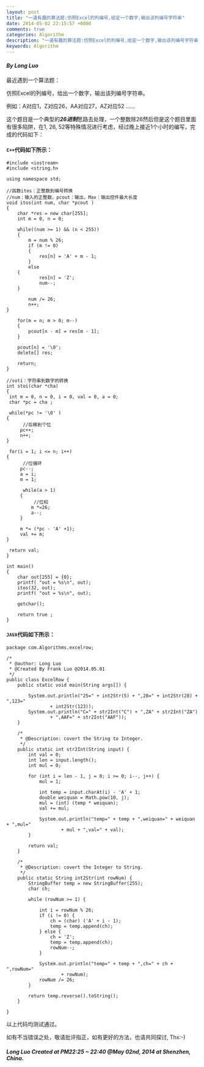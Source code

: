 ```yaml
---
layout: post
title: "一道有趣的算法题:仿照Excel的列编号,给定一个数字,输出该列编号字符串"
date: 2014-05-02 22:15:57 +0800
comments: true
categories: Algorithm 
description: "一道有趣的算法题:仿照Excel的列编号,给定一个数字,输出该列编号字符串"
keywords: Algorithm
---
```


#### ***By Long Luo***

最近遇到一个算法题：

仿照Excel的列编号，给出一个数字，输出该列编号字符串。

例如：A对应1，Z对应26，AA对应27，AZ对应52 ......

这个题目是一个典型的***26进制***思路去处理，一个整数除26然后但是这个题目里面有很多陷阱，在1, 26, 52等特殊情况进行考虑，经过晚上接近1个小时的编写，完成的代码如下：

<!--more-->

#### `C++`代码如下所示：

	#include <iostream>
	#include <string.h>

	using namespace std;

	//函数itos：正整数到编号转换
	//num：输入的正整数，pcout：输出，Max：输出控件最大长度
	void itos(int num, char *pcout )
	{
		char *res = new char[255];
		int m = 0, n = 0;
		
		while((num >= 1) && (n < 255))
		{
			m = num % 26;
			if (m != 0)
			{
				res[n] = 'A' + m - 1;
			}
			else
        {
        		res[n] = 'Z';
        		num--;
        }
         
			num /= 26;
			n++;
    }

		for(m = n; m > 0; m--)
		{
			pcout[n - m] = res[m - 1];
		}

		pcout[n] = '\0';
		delete[] res;

		return;
	}

	//soti：字符串到数字的转换
	int stoi(char *cha)
	{
     int m = 0, n = 0, i = 0, val = 0, a = 0;
     char *pc = cha ;

     while(*pc != '\0' )
    {
          //后移到个位 
         pc++;
         n++;
    }
    
     for(i = 1; i <= n; i++)
    {
          //位循环
         pc--;
         a = i;
         m = 1;
         
          while(a > 1)
         {
              //位权
             m *=26;
             a--;
         }
         
         m *= (*pc - 'A' +1);
         val += m;
    }
    
     return val;
	}

	int main()
	{
		char out[255] = {0};
    	printf( "out = %s\n", out);
    	itos(32, out);
    	printf( "out = %s\n", out);

    	getchar();

     	return true ;
	}


#### `JAVA`代码如下所示：

	package com.Algorithms.excelrow;
	
	/*
	 * @author: Long Luo
	 * @Created By Frank Luo @2014.05.01
	 */
	public class ExcelRow {
		public static void main(String args[]) {
	
			System.out.println("25=" + int2Str(5) + ",28=" + int2Str(28) + ",123="
					+ int2Str(123));
			System.out.println("C=" + str2Int("C") + ",ZA" + str2Int("ZA")
					+ ",AAF=" + str2Int("AAF"));
		}
	
		/*
		 * @Description: covert the String to Integer.
		 */
		public static int str2Int(String input) {
			int val = 0;
			int len = input.length();
			int mul = 0;
	
			for (int i = len - 1, j = 0; i >= 0; i--, j++) {
				mul = 1;
	
				int temp = input.charAt(i) - 'A' + 1;
				double weiquan = Math.pow(10, j);
				mul = (int) (temp * weiquan);
				val += mul;
	
				System.out.println("temp=" + temp + ",weiquan=" + weiquan + ",mul="
						+ mul + ",val=" + val);
			}
	
			return val;
		}
	
		/*
		 * @Description: covert the Integer to String.
		 */
		public static String int2Str(int rowNum) {
			StringBuffer temp = new StringBuffer(255);
			char ch;
	
			while (rowNum >= 1) {
	
				int i = rowNum % 26;
				if (i != 0) {
					ch = (char) ('A' + i - 1);
					temp = temp.append(ch);
				} else {
					ch = 'Z';
					temp = temp.append(ch);
					rowNum--;
				}
	
				System.out.println("temp=" + temp + ",ch=" + ch + ",rowNum="
						+ rowNum);
				rowNum /= 26;
			}
	
			return temp.reverse().toString();
		}
	
	}


以上代码均测试通过。

如有不当错误之处，敬请批评指正，如有更好的方法，也请共同探讨, Thx:-)


#### ***Long Luo Created at PM22:25 ~ 22:40 @May 02nd, 2014 at Shenzhen, China.***




